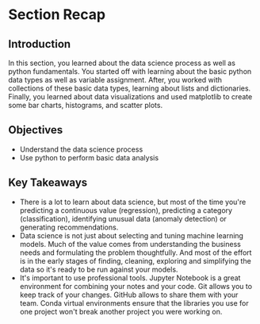 
# Section Recap

## Introduction

In this section, you learned about the data science process as well as python fundamentals. You started off with learning about the basic python data types as well as variable assignment. After, you worked with collections of these basic data types, learning about lists and dictionaries. Finally, you learned about data visualizations and used matplotlib to create some bar charts, histograms, and scatter plots.

## Objectives
* Understand the data science process
* Use python to perform basic data analysis


## Key Takeaways

* There is a lot to learn about data science, but most of the time you're predicting a continuous value (regression), predicting a category (classification), identifying unusual data (anomaly detection) or generating recommendations.
* Data science is not just about selecting and tuning machine learning models. Much of the value comes from understanding the business needs and formulating the problem thoughtfully. And most of the effort is in the early stages of finding, cleaning, exploring and simplifying the data so it's ready to be run against your models. 
* It's important to use professional tools. Jupyter Notebook is a great environment for combining your notes and your code. Git allows you to keep track of your changes. GitHub allows to share them with your team. Conda virtual environments ensure that the libraries you use for one project won't break another project you were working on.
